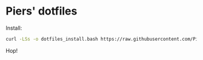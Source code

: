 # Piers' dotfiles

Install:

```bash
curl -LSs -o dotfiles_install.bash https://raw.githubusercontent.com/Pierstoval/dotfiles/master/install.sh && bash dotfiles_install.bash && rm dotfiles_install.bash
```

Hop!

